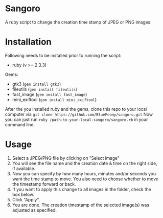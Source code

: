 # Sangoro
A ruby script to change the creation time stamp of JPEG or PNG images.

# Installation
Following needs to be installed prior to running the script:
- ruby (v >= 2.3.3)

Gems:
- gtk3 (```gem install gtk3```)
- fileutils (```gem install fileutils```)
- fast_image (```gem install fast_image```)
- mini_exiftool (```gem install mini_exiftool```)

After the you installed ruby and the gems, clone this repo to your local computer via 
```git clone https://github.com/BluePeony/sangoro.git```
Now you can just run ```ruby /path-to-your-local-sangoro/sangoro.rb``` in your command line.

# Usage
1. Select a JPEG/PNG file by clicking on "Select image"
2. You will see the file name and the creation date & time on the right side, if available.
3. Now you can specify by how many hours, minutes and/or seconds you want the time stamp to move. You also need to choose whether to move the timestamp forward or back.
4. If you want to apply this change to all images in the folder, check the box below.
5. Click "Apply". 
6. You are done. The creation timestamp of the selected image(s) was adjusted as specified.

